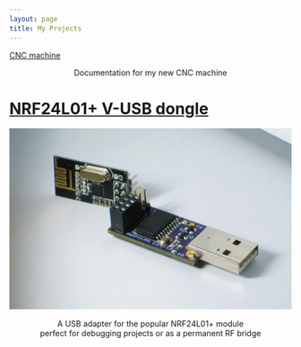 ```yaml
---
layout: page
title: My Projects
---
```

[CNC machine](/projects/cnc-2/cnc-2)
<center>
Documentation for my new CNC machine
</center>

[NRF24L01+ V-USB dongle](/projects/nrf24vusb)
==
![](/img/nrf24vusb_poster.jpg)
<center>
A USB adapter for the popular NRF24L01+ module<br/>
perfect for debugging projects or as a permanent RF bridge
</center>
